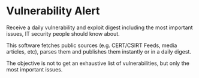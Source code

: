 # Vulnerability Alert

Receive a daily vulnerability and exploit digest including the most important issues, IT security people should know 
about.

This software fetches public sources (e.g. CERT/CSIRT Feeds, media articles, etc), parses them and publishes them 
instantly or in a daily digest.

The objective is not to get an exhaustive list of vulnerabilities, but only the most important issues.

